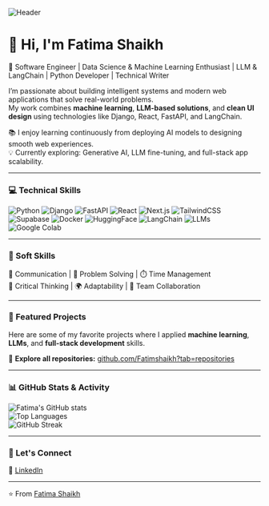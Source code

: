 ![Header](https://github.com/Fatimshaikh/fatimshaikh/assets/yourimageid/banner.png)

# 👋 Hi, I'm Fatima Shaikh  
🚀 Software Engineer | Data Science & Machine Learning Enthusiast | LLM & LangChain | Python Developer | Technical Writer  

I’m passionate about building intelligent systems and modern web applications that solve real-world problems.  
My work combines **machine learning**, **LLM-based solutions**, and **clean UI design** using technologies like Django, React, FastAPI, and LangChain.  

📚 I enjoy learning continuously from deploying AI models to designing smooth web experiences.  
💡 Currently exploring: Generative AI, LLM fine-tuning, and full-stack app scalability.

---

### 💻 Technical Skills
![Python](https://img.shields.io/badge/Python-3776AB?style=for-the-badge&logo=python&logoColor=white)
![Django](https://img.shields.io/badge/Django-092E20?style=for-the-badge&logo=django&logoColor=white)
![FastAPI](https://img.shields.io/badge/FastAPI-009688?style=for-the-badge&logo=fastapi&logoColor=white)
![React](https://img.shields.io/badge/React-20232A?style=for-the-badge&logo=react&logoColor=61DAFB)
![Next.js](https://img.shields.io/badge/Next.js-000000?style=for-the-badge&logo=nextdotjs&logoColor=white)
![TailwindCSS](https://img.shields.io/badge/TailwindCSS-06B6D4?style=for-the-badge&logo=tailwindcss&logoColor=white)
![Supabase](https://img.shields.io/badge/Supabase-3FCF8E?style=for-the-badge&logo=supabase&logoColor=white)
![Docker](https://img.shields.io/badge/Docker-2496ED?style=for-the-badge&logo=docker&logoColor=white)
![HuggingFace](https://img.shields.io/badge/HuggingFace-FFCA28?style=for-the-badge&logo=huggingface&logoColor=black)
![LangChain](https://img.shields.io/badge/LangChain-121212?style=for-the-badge&logoColor=white)
![LLMs](https://img.shields.io/badge/LLMs-800080?style=for-the-badge&logo=openai&logoColor=white)
![Google Colab](https://img.shields.io/badge/Google_Colab-F9AB00?style=for-the-badge&logo=googlecolab&logoColor=black)

---

### 🌱 Soft Skills
💬 Communication | 🧩 Problem Solving | ⏱️ Time Management  
🎯 Critical Thinking | 🌍 Adaptability | 🤝 Team Collaboration

---

### 🚀 Featured Projects
Here are some of my favorite projects where I applied **machine learning**, **LLMs**, and **full-stack development** skills.  

🔗 **Explore all repositories:** [github.com/Fatimshaikh?tab=repositories](https://github.com/Fatimshaikh?tab=repositories)

---

### 📊 GitHub Stats & Activity
![Fatima's GitHub stats](https://github-readme-stats.vercel.app/api?username=Fatimshaikh&show_icons=true&theme=radical)  
![Top Languages](https://github-readme-stats.vercel.app/api/top-langs/?username=Fatimshaikh&layout=compact&theme=radical)  
![GitHub Streak](https://streak-stats.demolab.com?user=Fatimshaikh&theme=radical)

---

### 🤝 Let's Connect
💼 [LinkedIn](https://www.linkedin.com/in/Fatimshaikh/)  

---

⭐️ From [Fatima Shaikh](https://github.com/Fatimshaikh)
